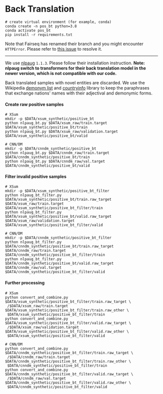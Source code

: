 # Back Translation

```shell
# create virtual environment (for example, conda)
conda create -n pos_bt python=3.8
conda activate pos_bt
pip install -r requirements.txt
```

Note that Fairseq has renamed their branch and you might encounter `HTTPError`. Please refer to [this issue](https://github.com/pytorch/fairseq/issues/3955) to resolve it.

-------

We use [nlpaug](https://github.com/makcedward/nlpaug/) `1.1.3`. Please follow their installation instruction.
**Note: nlpaug switch to transformers for their back translation model in the newer version, which is not compatible with our code.**

Back translated samples with novel entities are discarded. 
We use the Wikipedia [demonym list](https://en.wikipedia.org/wiki/List_of_adjectival_and_demonymic_forms_for_countries_and_nations) 
and [countryinfo](https://github.com/porimol/countryinfo) library to
keep the paraphrases that exchange nations' names with their adjectival and demonymic forms.

#### Create raw positive samples

```shell
# XSum
mkdir -p $DATA/xsum_synthetic/positive_bt
python nlpaug_bt.py $DATA/xsum_raw/train.target $DATA/xsum_synthetic/positive_bt/train
python nlpaug_bt.py $DATA/xsum_raw/validation.target $DATA/xsum_synthetic/positive_bt/valid

# CNN/DM
mkdir -p $DATA/cnndm_synthetic/positive_bt
python nlpaug_bt.py $DATA/cnndm_raw/train.target $DATA/cnndm_synthetic/positive_bt/train
python nlpaug_bt.py $DATA/cnndm_raw/val.target $DATA/cnndm_synthetic/positive_bt/valid
```

#### Filter invalid positive samples

```shell
# XSum
mkdir -p $DATA/xsum_synthetic/positive_bt_filter
python nlpaug_bt_filter.py $DATA/xsum_synthetic/positive_bt/train.raw_target $DATA/xsum_raw/train.target $DATA/xsum_synthetic/positive_bt_filter/train
python nlpaug_bt_filter.py $DATA/xsum_synthetic/positive_bt/valid.raw_target $DATA/xsum_raw/validation.target $DATA/xsum_synthetic/positive_bt_filter/valid

# CNN/DM
mkdir -p $DATA/cnndm_synthetic/positive_bt_filter
python nlpaug_bt_filter.py $DATA/cnndm_synthetic/positive_bt/train.raw_target $DATA/cnndm_raw/train.target $DATA/cnndm_synthetic/positive_bt_filter/train
python nlpaug_bt_filter.py $DATA/cnndm_synthetic/positive_bt/valid.raw_target $DATA/cnndm_raw/val.target $DATA/cnndm_synthetic/positive_bt_filter/valid
```

#### Further processing

```shell
# XSum
python convert_and_combine.py $DATA/xsum_synthetic/positive_bt_filter/train.raw_target \
 /$DATA/xsum_raw/train.target $DATA/xsum_synthetic/positive_bt_filter/train.raw_other \
 $DATA/xsum_synthetic/positive_bt_filter/train 
python convert_and_combine.py $DATA/xsum_synthetic/positive_bt_filter/valid.raw_target \
 /$DATA/xsum_raw/validation.target $DATA/xsum_synthetic/positive_bt_filter/valid.raw_other \
 $DATA/xsum_synthetic/positive_bt_filter/valid
 
# CNN/DM
python convert_and_combine.py $DATA/cnndm_synthetic/positive_bt_filter/train.raw_target \
 /$DATA/cnndm_raw/train.target $DATA/cnndm_synthetic/positive_bt_filter/train.raw_other \
 $DATA/cnndm_synthetic/positive_bt_filter/train 
python convert_and_combine.py $DATA/cnndm_synthetic/positive_bt_filter/valid.raw_target \
 /$DATA/cnndm_raw/val.target $DATA/cnndm_synthetic/positive_bt_filter/valid.raw_other \
 $DATA/cnndm_synthetic/positive_bt_filter/valid
```
